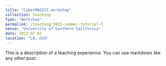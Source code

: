 ```yaml
---
title: "CyberMAGICS workshop"
collection: teaching
type: "Workshop"
permalink: /teaching/2015-summer-tutorial-1
venue: "University of Southern California"
date: 2023-07-01
location: "LA, USA"
---
```


This is a description of a teaching experience. You can use markdown like any other post.
